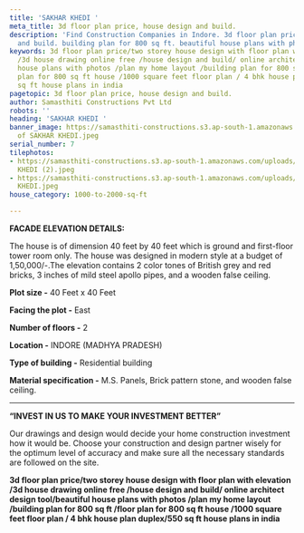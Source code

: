 ```yaml
---
title: 'SAKHAR KHEDI '
meta_title: 3d floor plan price, house design and build.
description: 'Find Construction Companies in Indore. 3d floor plan price. house design
  and build. building plan for 800 sq ft. beautiful house plans with photos.  '
keywords: 3d floor plan price/two storey house design with floor plan with elevation
  /3d house drawing online free /house design and build/ online architect design tool/beautiful
  house plans with photos /plan my home layout /building plan for 800 sq ft /floor
  plan for 800 sq ft house /1000 square feet floor plan / 4 bhk house plan duplex/550
  sq ft house plans in india
pagetopic: 3d floor plan price, house design and build.
author: Samasthiti Constructions Pvt Ltd
robots: ''
heading: 'SAKHAR KHEDI '
banner_image: https://samasthiti-constructions.s3.ap-south-1.amazonaws.com/uploads/Copy
  of SAKHAR KHEDI.jpeg
serial_number: 7
tilephotos:
- https://samasthiti-constructions.s3.ap-south-1.amazonaws.com/uploads/Copy of SAKHAR
  KHEDI (2).jpeg
- https://samasthiti-constructions.s3.ap-south-1.amazonaws.com/uploads/Copy of SAKHAR
  KHEDI.jpeg
house_category: 1000-to-2000-sq-ft

---
```

**FACADE ELEVATION DETAILS:**

The house is of dimension 40 feet by 40 feet which is ground and first-floor tower room only. The house was designed in modern style at a budget of 1,50,000/-.The elevation contains 2 color tones of British grey and red bricks, 3 inches of mild steel apollo pipes, and a wooden false ceiling.

**Plot size -** 40 Feet x 40 Feet

**Facing the plot -** East

**Number of floors -** 2

**Location -** INDORE (MADHYA PRADESH)

**Type of building -** Residential building

**Material specification -** M.S. Panels, Brick pattern stone, and wooden false ceiling.

***

**“INVEST IN US TO MAKE YOUR INVESTMENT BETTER”**

Our drawings and design would decide your home construction investment how it would be. Choose your construction and design partner wisely for the optimum level of accuracy and make sure all the necessary standards are followed on the site.

**3d floor plan price/two storey house design with floor plan with elevation /3d house drawing online free /house design and build/ online architect design tool/beautiful house plans with photos /plan my home layout /building plan for 800 sq ft /floor plan for 800 sq ft house /1000 square feet floor plan / 4 bhk house plan duplex/550 sq ft house plans in india**